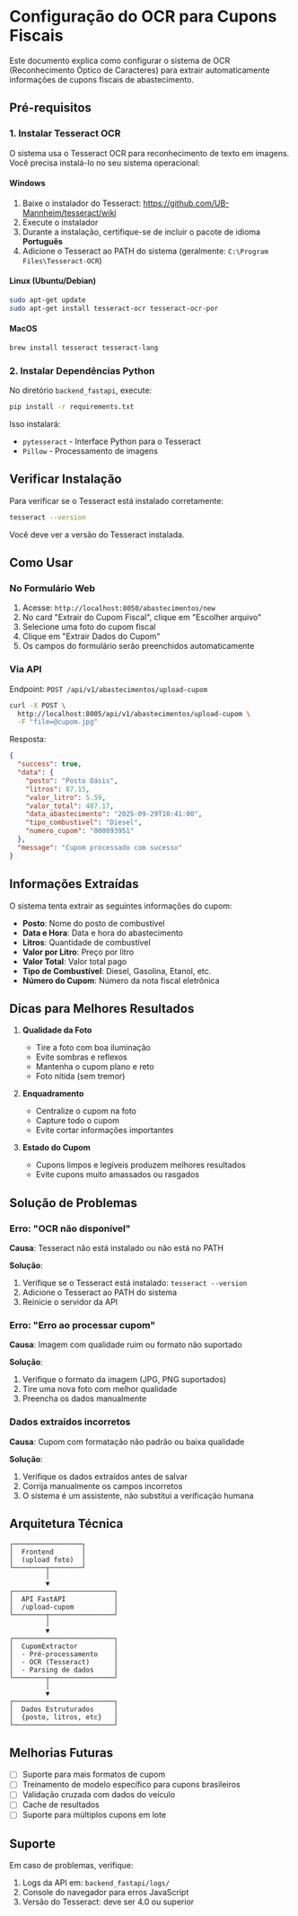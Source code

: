 # Configuração do OCR para Cupons Fiscais

Este documento explica como configurar o sistema de OCR (Reconhecimento Óptico de Caracteres) para extrair automaticamente informações de cupons fiscais de abastecimento.

## Pré-requisitos

### 1. Instalar Tesseract OCR

O sistema usa o Tesseract OCR para reconhecimento de texto em imagens. Você precisa instalá-lo no seu sistema operacional:

#### Windows
1. Baixe o instalador do Tesseract: https://github.com/UB-Mannheim/tesseract/wiki
2. Execute o instalador
3. Durante a instalação, certifique-se de incluir o pacote de idioma **Português**
4. Adicione o Tesseract ao PATH do sistema (geralmente: `C:\Program Files\Tesseract-OCR`)

#### Linux (Ubuntu/Debian)
```bash
sudo apt-get update
sudo apt-get install tesseract-ocr tesseract-ocr-por
```

#### MacOS
```bash
brew install tesseract tesseract-lang
```

### 2. Instalar Dependências Python

No diretório `backend_fastapi`, execute:

```bash
pip install -r requirements.txt
```

Isso instalará:
- `pytesseract` - Interface Python para o Tesseract
- `Pillow` - Processamento de imagens

## Verificar Instalação

Para verificar se o Tesseract está instalado corretamente:

```bash
tesseract --version
```

Você deve ver a versão do Tesseract instalada.

## Como Usar

### No Formulário Web

1. Acesse: `http://localhost:8050/abastecimentos/new`
2. No card "Extrair do Cupom Fiscal", clique em "Escolher arquivo"
3. Selecione uma foto do cupom fiscal
4. Clique em "Extrair Dados do Cupom"
5. Os campos do formulário serão preenchidos automaticamente

### Via API

Endpoint: `POST /api/v1/abastecimentos/upload-cupom`

```bash
curl -X POST \
  http://localhost:8005/api/v1/abastecimentos/upload-cupom \
  -F "file=@cupom.jpg"
```

Resposta:
```json
{
  "success": true,
  "data": {
    "posto": "Posto Oásis",
    "litros": 87.15,
    "valor_litro": 5.59,
    "valor_total": 487.17,
    "data_abastecimento": "2025-09-29T10:41:00",
    "tipo_combustivel": "Diesel",
    "numero_cupom": "000893951"
  },
  "message": "Cupom processado com sucesso"
}
```

## Informações Extraídas

O sistema tenta extrair as seguintes informações do cupom:

- **Posto**: Nome do posto de combustível
- **Data e Hora**: Data e hora do abastecimento
- **Litros**: Quantidade de combustível
- **Valor por Litro**: Preço por litro
- **Valor Total**: Valor total pago
- **Tipo de Combustível**: Diesel, Gasolina, Etanol, etc.
- **Número do Cupom**: Número da nota fiscal eletrônica

## Dicas para Melhores Resultados

1. **Qualidade da Foto**
   - Tire a foto com boa iluminação
   - Evite sombras e reflexos
   - Mantenha o cupom plano e reto
   - Foto nítida (sem tremor)

2. **Enquadramento**
   - Centralize o cupom na foto
   - Capture todo o cupom
   - Evite cortar informações importantes

3. **Estado do Cupom**
   - Cupons limpos e legíveis produzem melhores resultados
   - Evite cupons muito amassados ou rasgados

## Solução de Problemas

### Erro: "OCR não disponível"

**Causa**: Tesseract não está instalado ou não está no PATH

**Solução**:
1. Verifique se o Tesseract está instalado: `tesseract --version`
2. Adicione o Tesseract ao PATH do sistema
3. Reinicie o servidor da API

### Erro: "Erro ao processar cupom"

**Causa**: Imagem com qualidade ruim ou formato não suportado

**Solução**:
1. Verifique o formato da imagem (JPG, PNG suportados)
2. Tire uma nova foto com melhor qualidade
3. Preencha os dados manualmente

### Dados extraídos incorretos

**Causa**: Cupom com formatação não padrão ou baixa qualidade

**Solução**:
1. Verifique os dados extraídos antes de salvar
2. Corrija manualmente os campos incorretos
3. O sistema é um assistente, não substitui a verificação humana

## Arquitetura Técnica

```
┌─────────────────┐
│  Frontend       │
│  (upload foto)  │
└────────┬────────┘
         │
         ▼
┌─────────────────────────┐
│  API FastAPI            │
│  /upload-cupom          │
└────────┬────────────────┘
         │
         ▼
┌─────────────────────────┐
│  CupomExtractor         │
│  - Pré-processamento    │
│  - OCR (Tesseract)      │
│  - Parsing de dados     │
└────────┬────────────────┘
         │
         ▼
┌─────────────────────────┐
│  Dados Estruturados     │
│  {posto, litros, etc}   │
└─────────────────────────┘
```

## Melhorias Futuras

- [ ] Suporte para mais formatos de cupom
- [ ] Treinamento de modelo específico para cupons brasileiros
- [ ] Validação cruzada com dados do veículo
- [ ] Cache de resultados
- [ ] Suporte para múltiplos cupons em lote

## Suporte

Em caso de problemas, verifique:
1. Logs da API em: `backend_fastapi/logs/`
2. Console do navegador para erros JavaScript
3. Versão do Tesseract: deve ser 4.0 ou superior
